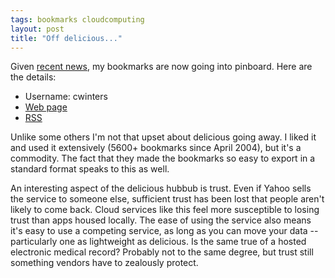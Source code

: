 ```yaml
---
tags: bookmarks cloudcomputing
layout: post
title: "Off delicious..."
---
```




<p>Given <a
href="http://techcrunch.com/2010/12/16/is-yahoo-shutting-down-del-icio-us/">recent
news</a>, my bookmarks are now going into pinboard. Here are the
details:</p>

<ul>
  <li>Username: cwinters</li>
  <li><a href="http://pinboard.in/u:cwinters">Web page</a></li>
  <li><a href="http://pinboard.in/rss/u:cwinters">RSS</a></li>
</ul>

<p>Unlike some others I'm not that upset about delicious going
away. I liked it and used it extensively (5600+ bookmarks since
April 2004), but it's a commodity. The fact that they made the
bookmarks so easy to export in a standard format speaks to this
as well.</p>

<p>An interesting aspect of the delicious hubbub is trust. Even
if Yahoo sells the service to someone else, sufficient trust has
been lost that people aren't likely to come back. Cloud services
like this feel more susceptible to losing trust than apps housed
locally. The ease of using the service also means it's easy to
use a competing service, as long as you can move your data --
particularly one as lightweight as delicious. Is the same true of
a hosted electronic medical record? Probably not to the same
degree, but trust still something vendors have to zealously
protect.</p>



